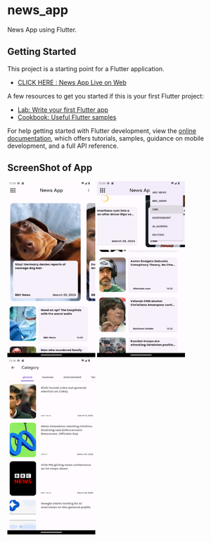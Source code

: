 # news_app

News App using Flutter.

## Getting Started

This project is a starting point for a Flutter application.

- [ CLICK HERE : News App Live on Web ](https://news-app-a9118.web.app/)

A few resources to get you started if this is your first Flutter project:

- [Lab: Write your first Flutter app](https://docs.flutter.dev/get-started/codelab)
- [Cookbook: Useful Flutter samples](https://docs.flutter.dev/cookbook)

For help getting started with Flutter development, view the
[online documentation](https://docs.flutter.dev/), which offers tutorials,
samples, guidance on mobile development, and a full API reference.

## ScreenShot of App

<div class="photo-gallery">
    <img src="https://github.com/gauravkakad1/Flutter-NewsApp-RestApi/blob/7d8a3e5a0bfd842b49cf8224080193d203e23f47/Screenshot_1711782036.png" style="width:200px; height:400px;">
    <img src="https://github.com/gauravkakad1/Flutter-NewsApp-RestApi/blob/7d8a3e5a0bfd842b49cf8224080193d203e23f47/Screenshot_1711782196.png" style="width:200px; height:400px;">
    <img src="https://github.com/gauravkakad1/Flutter-NewsApp-RestApi/blob/7d8a3e5a0bfd842b49cf8224080193d203e23f47/Screenshot_1711782394.png" style="width:200px; height:400px;">
   


</div>
